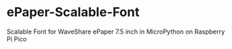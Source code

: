 # ePaper-Scalable-Font
Scalable Font for WaveShare ePaper 7.5 inch in MicroPython on Raspberry Pi Pico
